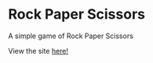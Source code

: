# Rock Paper Scissors
A simple game of Rock Paper Scissors

View the site <a href="https://jxcksonli.github.io/rockpaperscissors/"> here!</a>